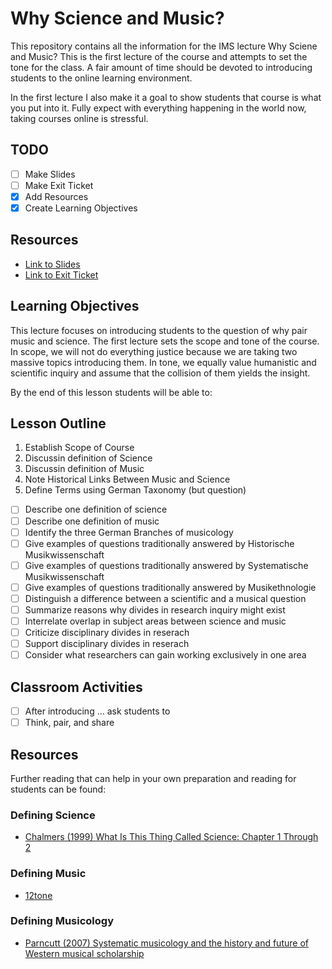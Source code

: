 # Why Science and Music? 

This repository contains all the information for the IMS lecture Why Sciene and Music?
This is the first lecture of the course and attempts to set the tone for the class.
A fair amount of time should be devoted to introducing students to the online learning environment. 

In the first lecture I also make it a goal to show students that course is what you put into it.
Fully expect with everything happening in the world now, taking courses online is stressful.

## TODO

* [ ] Make Slides
* [ ] Make Exit Ticket 
* [X] Add Resources 
* [X] Create Learning Objectives 

## Resources

* [Link to Slides]()
* [Link to Exit Ticket]()

## Learning Objectives 

This lecture focuses on introducing students to the question of why pair music and science.
The first lecture sets the scope and tone of the course.
In scope, we will not do everything justice because we are taking two massive topics introducing them.
In tone, we equally value humanistic and scientific inquiry and assume that the collision of them yields the insight. 

By the end of this lesson students will be able to: 

## Lesson Outline 

1. Establish Scope of Course 
2. Discussin definition of Science
3. Discussin definition of Music
4. Note Historical Links Between Music and Science 
5. Define Terms using German Taxonomy (but question) 

* [ ] Describe one definition of science 
* [ ] Describe one definition of music  
* [ ] Identify the three German Branches of musicology 
* [ ] Give examples of questions traditionally answered by Historische Musikwissenschaft
* [ ] Give examples of questions traditionally answered by Systematische Musikwissenschaft
* [ ] Give examples of questions traditionally answered by Musikethnologie
* [ ] Distinguish a difference between a scientific and a musical question
* [ ] Summarize reasons why divides in research inquiry might exist 
* [ ] Interrelate overlap in subject areas between science and music
* [ ] Criticize disciplinary divides in reserach
* [ ] Support disciplinary divides in reserach
* [ ] Consider what researchers can gain working exclusively in one area

## Classroom Activities

* [ ] After introducing ... ask students to
* [ ] Think, pair, and share 

## Resources 

Further reading that can help in your own preparation and reading for students can be found:

### Defining Science 

* [Chalmers (1999) What Is This Thing Called Science: Chapter 1 Through 2]()

### Defining Music

* [12tone](https://www.youtube.com/watch?v=l7xIS_Gobcc)

### Defining Musicology

* [Parncutt (2007) Systematic musicology and the history and future of Western musical scholarship](http://musicstudies.org/wp-content/uploads/2017/01/Systematic_Musicology_PARNCUTT1-32.pdf)
